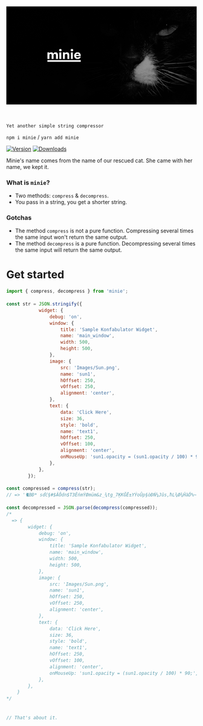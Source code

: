 <br>

![Mini Illustration](media/banner.jpg)

<br>

    Yet another simple string compressor

`npm i minie` / `yarn add minie`

[![Version](https://img.shields.io/npm/v/minie?style=flat&colorA=000000&colorB=000000)](https://www.npmjs.com/package/minie)
[![Downloads](https://img.shields.io/npm/dt/minie.svg?style=flat&colorA=000000&colorB=000000)](https://www.npmjs.com/package/minie)

Minie's name comes from the name of our rescued cat. She came with her name, we kept it.

### What is `minie`?
- Two methods: `compress` & `decompress`.
- You pass in a string, you get a shorter string.

### Gotchas
- The method `compress` is not a pure function. Compressing several times the same input won't return the same output.
- The method `decompress` is a pure function. Decompressing several times the same input will return the same output.

# Get started
```js
import { compress, decompress } from 'minie';

const str = JSON.stringify({
            widget: {
                debug: 'on',
                window: {
                    title: 'Sample Konfabulator Widget',
                    name: 'main_window',
                    width: 500,
                    height: 500,
                },
                image: {
                    src: 'Images/Sun.png',
                    name: 'sun1',
                    hOffset: 250,
                    vOffset: 250,
                    alignment: 'center',
                },
                text: {
                    data: 'Click Here',
                    size: 36,
                    style: 'bold',
                    name: 'text1',
                    hOffset: 250,
                    vOffset: 100,
                    alignment: 'center',
                    onMouseUp: 'sun1.opacity = (sun1.opacity / 100) * 90;',
                },
            },
        });

const compressed = compress(str);
// => '🐈BÐ* sďć§#$ÂÕdn$T3ÊńmÝØmüm&z_¾tg_7ĶKĞĒ±YÝoÛp§òĐŃ¼Jûs,ħL¾Ø¾ĤàĎ%~ð0IíJĕĝ©$X%#Ďªė¦~ďĎIÌ\x7FģKb[7rÆ]Ě©ìu;ĊĠģOÆÙR`\x81|¿b{-fìAįºxlĭĖßã¨{đ5ñzËŀJÍ¨ĐûČEĨ·Ø®TÕ\\ħ§ë8ðŃêİ§ÞĶ·ĒéĔ6êáXĩÖ{fĐ)ÓąŁÉ¤ŀÚwuŁµĴ±ŀDAµgëhŀĒıð°ăêĢĴ«pµĿ;}āńéóďYÄémŃüĬÕFă1ÌĎ:¦sòp^¶JēqĹuSĩ\x7F\x7FÍàį9ī¾Ń!ęöć-Ê!  '

const decompressed = JSON.parse(decompress(compressed));
/*
  => {
        widget: {
            debug: 'on',
            window: {
                title: 'Sample Konfabulator Widget',
                name: 'main_window',
                width: 500,
                height: 500,
            },
            image: {
                src: 'Images/Sun.png',
                name: 'sun1',
                hOffset: 250,
                vOffset: 250,
                alignment: 'center',
            },
            text: {
                data: 'Click Here',
                size: 36,
                style: 'bold',
                name: 'text1',
                hOffset: 250,
                vOffset: 100,
                alignment: 'center',
                onMouseUp: 'sun1.opacity = (sun1.opacity / 100) * 90;',
            },
        },
    }
*/


// That's about it.
```
